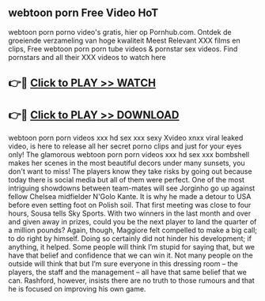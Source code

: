 ## webtoon porn Free Video HoT 

webtoon porn porno video's gratis, hier op Pornhub.com. Ontdek de groeiende verzameling van hoge kwaliteit Meest Relevant XXX films en clips,
Free webtoon porn porn tube videos & pornstar sex videos. Find pornstars and all their XXX videos to watch here


## 👉🔴 [Click to PLAY >> WATCH](http://us.freeplayer.one?title=webtoon_porn&ref=16D)

## 👉🔴 [Click to PLAY >> DOWNLOAD](http://us.freeplayer.one?title=webtoon_porn&ref=16D)


webtoon porn porn videos xxx hd sex xxx sexy Xvideo xnxx viral leaked video, is here to release all her secret porno clips and just for your eyes only! The glamorous webtoon porn porn videos xxx hd sex xxx bombshell makes her scenes in the most beautiful decors under many sunsets, you don't want to miss! The players know they take risks by going out because today there is social media but all of them were perfect. One of the most intriguing showdowns between team-mates will see Jorginho go up against fellow Chelsea midfielder N'Golo Kante. It is why he made a detour to USA before even setting foot on Polish soil. That first meeting was close to four hours, Sousa tells Sky Sports. With two winners in the last month and over and given away in prizes, could you be the next player to land the quarter of a million pounds? Again, though, Maggiore felt compelled to make a big call; to do right by himself. Doing so certainly did not hinder his development; if anything, it helped. Some people will think I’m stupid for saying that, but we have that belief and confidence that we can win it. Not many people on the outside will think that but I’m sure everyone in this dressing room – the players, the staff and the management – all have that same belief that we can. Rashford, however, insists there are no truth to those rumours and that he is focused on improving his own game.